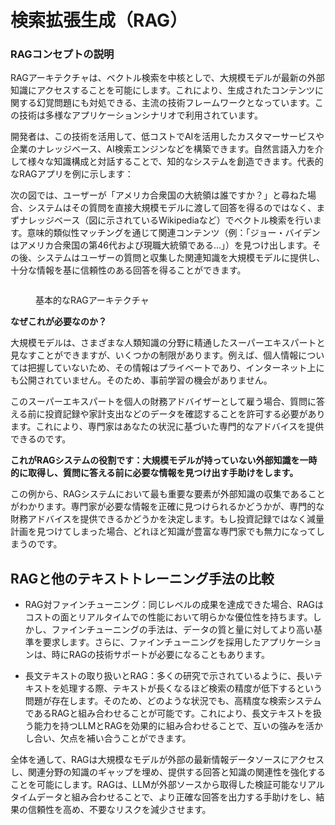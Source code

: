 # 検索拡張生成（RAG）

### RAGコンセプトの説明

RAGアーキテクチャは、ベクトル検索を中核としで、大規模モデルが最新の外部知識にアクセスすることを可能にします。これにより、生成されたコンテンツに関する幻覚問題にも対処できる、主流の技術フレームワークとなっています。この技術は多様なアプリケーションシナリオで利用されています。

開発者は、この技術を活用して、低コストでAIを活用したカスタマーサービスや企業のナレッジベース、AI検索エンジンなどを構築できます。自然言語入力を介して様々な知識構成と対話することで、知的なシステムを創造できます。代表的なRAGアプリを例に示します：

次の図では、ユーザーが「アメリカ合衆国の大統領は誰ですか？」と尋ねた場合、システムはその質問を直接大規模モデルに渡して回答を得るのではなく、まずナレッジベース（図に示されているWikipediaなど）でベクトル検索を行います。意味的類似性マッチングを通じて関連コンテンツ（例：「ジョー・バイデンはアメリカ合衆国の第46代および現職大統領である…」）を見つけ出します。その後、システムはユーザーの質問と収集した関連知識を大規模モデルに提供し、十分な情報を基に信頼性のある回答を得ることができます。

<figure><img src="../../../../en/.gitbook/assets/image (129).png" alt=""><figcaption><p>基本的なRAGアーキテクチャ</p></figcaption></figure>

**なぜこれが必要なのか？**

大規模モデルは、さまざまな人類知識の分野に精通したスーパーエキスパートと見なすことができますが、いくつかの制限があります。例えば、個人情報については把握していないため、その情報はプライベートであり、インターネット上にも公開されていません。そのため、事前学習の機会がありません。

このスーパーエキスパートを個人の財務アドバイザーとして雇う場合、質問に答える前に投資記録や家計支出などのデータを確認することを許可する必要があります。これにより、専門家はあなたの状況に基づいた専門的なアドバイスを提供できるのです。

**これがRAGシステムの役割です：大規模モデルが持っていない外部知識を一時的に取得し、質問に答える前に必要な情報を見つけ出す手助けをします。**

この例から、RAGシステムにおいて最も重要な要素が外部知識の収集であることがわかります。専門家が必要な情報を正確に見つけられるかどうかが、専門的な財務アドバイスを提供できるかどうかを決定します。もし投資記録ではなく減量計画を見つけてしまった場合、どれほど知識が豊富な専門家でも無力になってしまうのです。

## RAGと他のテキストトレーニング手法の比較

* RAG対ファインチューニング：同じレベルの成果を達成できた場合、RAGはコストの面とリアルタイムでの性能において明らかな優位性を持ちます。しかし、ファインチューニングの手法は、データの質と量に対してより高い基準を要求します。さらに、ファインチューニングを採用したアプリケーションは、時にRAGの技術サポートが必要になることもあります。

* 長文テキストの取り扱いとRAG：多くの研究で示されているように、長いテキストを処理する際、テキストが長くなるほど検索の精度が低下するという問題が存在します。そのため、どのような状況でも、高精度な検索システムであるRAGと組み合わせることが可能です。これにより、長文テキストを扱う能力を持つLLMとRAGを効果的に組み合わせることで、互いの強みを活かし合い、欠点を補い合うことができます。

全体を通して、RAGは大規模なモデルが外部の最新情報データソースにアクセスし、関連分野の知識のギャップを埋め、提供する回答と知識の関連性を強化することを可能にします。RAGは、LLMが外部ソースから取得した検証可能なリアルタイムデータと組み合わせることで、より正確な回答を出力する手助けをし、結果の信頼性を高め、不要なリスクを減少させます。